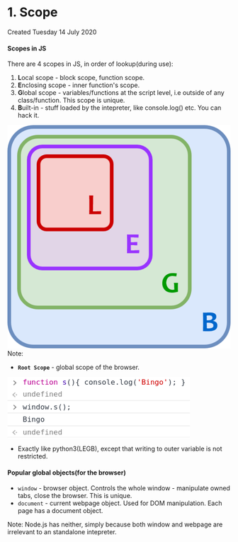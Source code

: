 # 1. Scope
Created Tuesday 14 July 2020

#### Scopes in JS
There are 4 scopes in JS, in order of lookup(during use):

1. **L**ocal scope - block scope, function scope.
2. **E**nclosing scope - inner function's scope.
3. **G**lobal scope - variables/functions at the script level, i.e outside of any class/function. This scope is unique.
4. **B**uilt-in - stuff loaded by the intepreter, like console.log() etc. You can hack it.

![](assets/1_Scope-image-1.png)
Note:

* **``Root Scope``** - global scope of the browser.

![](assets/1_Scope-image-2.png)

* Exactly like python3(LEGB), except that writing to outer variable is not restricted.


#### Popular global objects(for the browser)

* ``window`` - browser object. Controls the whole window - manipulate owned tabs, close the browser. This is unique.
* ``document`` - current webpage object. Used for DOM manipulation. Each page has a document object.


Note: Node.js has neither, simply because both window and webpage are irrelevant to an standalone intepreter.


